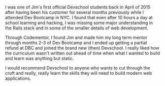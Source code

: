 I was one of Jim's first official Devschool students back in April of 2015 after having been his customer for several months previously while I attended Dev Bootcamp in NYC. I found that even after 10 hours a day at school learning and hacking, I was missing some major understanding in the Rails stack and in some of the smaller details of web development.

Through Codementor, I found Jim and made him my long term mentor through months 2-3 of Dev Bootcamp and I ended up getting a partial refund at DBC and joined the brand new (then) Devschool. I really liked how the curriculum wasn't written out ahead of time when what I wanted to build and learn was anything but static.

I would recommend Devschool to anyone who wants to cut through the cruft and really, really learn the skills they will need to build modern web applications.

